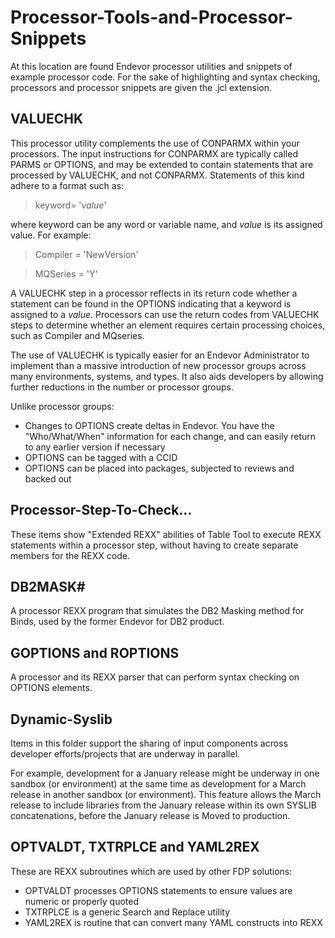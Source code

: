# Processor-Tools-and-Processor-Snippets

At this location are found Endevor processor utilities and snippets of example processor code. For the sake of highlighting and syntax checking, processors and processor snippets are given the .jcl extension.

## VALUECHK

This processor utility complements the use of CONPARMX within your processors. The input instructions for CONPARMX are typically called PARMS or OPTIONS, and may be extended to contain statements that are processed by VALUECHK, and not CONPARMX. Statements of this kind adhere to a format such as:

>keyword= '_value_'

where keyword can be any word or variable name, and _value_ is its assigned value. For example:

>Compiler = 'NewVersion'

>MQSeries = 'Y'

A VALUECHK step in a processor reflects in its return code whether a statement can be found in the OPTIONS indicating that a keyword is assigned to a _value_. Processors can use the return codes from VALUECHK steps to determine whether an element requires certain processing choices, such as Compiler and MQseries.

The use of VALUECHK is typically easier for an Endevor Administrator to implement than a massive introduction of new processor groups across many environments, systems, and types. It also aids developers by allowing further reductions in the number or processor groups.

Unlike processor groups:

  - Changes to OPTIONS create deltas in Endevor. You have the "Who/What/When" information for each change, and can easily return to any earlier version if necessary
  - OPTIONS can be tagged with a CCID
  - OPTIONS can be placed into packages, subjected to reviews and backed out

## Processor-Step-To-Check...

These items show "Extended REXX" abilities of Table Tool to execute REXX statements within a processor step, without having to create separate members for the REXX code.

## DB2MASK#

A processor REXX program that simulates the DB2 Masking method for Binds, used by the former Endevor for DB2 product.

## GOPTIONS and ROPTIONS

A processor and its REXX parser that can perform syntax checking on OPTIONS elements.


## Dynamic-Syslib

Items in this folder support the sharing of input components across developer efforts/projects that are underway in parallel.

For example, development for a January release might be underway in one sandbox (or environment) at the same time as development for a March release in another sandbox (or environment). This feature allows the March release to include libraries from the January release within its own SYSLIB concatenations, before the January release is Moved to production.

## OPTVALDT, TXTRPLCE and YAML2REX

These are REXX subroutines which are used by other FDP solutions:
 - OPTVALDT processes OPTIONS statements to ensure values are numeric or properly quoted
 - TXTRPLCE is a generic Search and Replace utility
 - YAML2REX is routine that can convert many YAML constructs into REXX